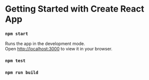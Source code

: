 # Getting Started with Create React App

### `npm start`
Runs the app in the development mode.\
Open [http://localhost:3000](http://localhost:3000) to view it in your browser.
### `npm test`

### `npm run build`
